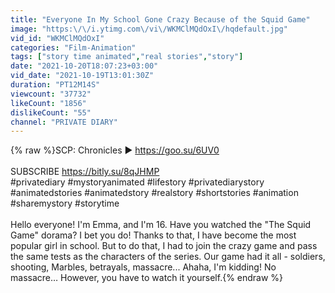 ```yaml
---
title: "Everyone In My School Gone Crazy Because of the Squid Game"
image: "https:\/\/i.ytimg.com\/vi\/WKMClMQdOxI\/hqdefault.jpg"
vid_id: "WKMClMQdOxI"
categories: "Film-Animation"
tags: ["story time animated","real stories","story"]
date: "2021-10-20T18:07:23+03:00"
vid_date: "2021-10-19T13:01:30Z"
duration: "PT12M14S"
viewcount: "37732"
likeCount: "1856"
dislikeCount: "55"
channel: "PRIVATE DIARY"
---
```

{% raw %}SCP: Chronicles ► <a rel="nofollow" target="blank" href="https://goo.su/6UV0">https://goo.su/6UV0</a><br /><br />SUBSCRIBE <a rel="nofollow" target="blank" href="https://bitly.su/8qJHMP">https://bitly.su/8qJHMP</a><br />#privatediary #mystoryanimated #lifestory #privatediarystory #animatedstories #animatedstory #realstory #shortstories #animation #sharemystory #storytime<br /><br />Hello everyone! I'm Emma, and I'm 16. Have you watched the &quot;The Squid Game&quot; dorama? I bet you do! Thanks to that, I have become the most popular girl in school. But to do that, I had to join the crazy game and pass the same tests as the characters of the series. Our game had it all - soldiers, shooting, Marbles, betrayals, massacre... Ahaha, I'm kidding! No massacre… However, you have to watch it yourself.{% endraw %}
